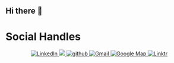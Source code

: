 ## Hi there 👋

<!--

**Here are some ideas to get you started:**

🙋‍♀️ A short introduction - what is your organization all about?
🌈 Contribution guidelines - how can the community get involved?
👩‍💻 Useful resources - where can the community find your docs? Is there anything else the community should know?
🍿 Fun facts - what does your team eat for breakfast?
🧙 Remember, you can do mighty things with the power of [Markdown](https://docs.github.com/github/writing-on-github/getting-started-with-writing-and-formatting-on-github/basic-writing-and-formatting-syntax)
-->

# Social Handles

<p align="center">
  <a href="https://www.linkedin.com/company/obaid-gases-llc" target="_blank">
    <img alt="LinkedIn" src="https://img.shields.io/badge/linkedin%20-%230077B5.svg?&style=for-the-badge&logo=linkedin&logoColor=white"/>
  </a>
  <a href="https://www.instagram.com/obaid.gases/">
    <img src="https://img.shields.io/badge/Instagram-E4405F?style=for-the-badge&logo=instagram&logoColor=white">
  </a>
  <a href="https://github.com/Obaid-Gases-LLC" target="_blank">
    <img src=https://img.shields.io/badge/github-%2324292e.svg?&style=for-the-badge&logo=github&logoColor=white alt=github style="margin-bottom: 5px;" />
  </a>
  <a href="mailto:obaidgases@gmail.com">
    <img alt="Gmail" src="https://img.shields.io/badge/Gmail-D14836?style=for-the-badge&logo=gmail&logoColor=white" />
  </a>
  <a href="https://maps.app.goo.gl/AwBdFxHf8Ngi2rUN7">
    <img src="https://img.shields.io/badge/Google%20Map-blue?style=for-the-badge&logo=googlemaps&logoColor=white" alt="Google Map" />
  </a>
  <a href="https://linktr.ee/obaid.gases">
    <img src="https://img.shields.io/badge/Linktree-black?style=for-the-badge&logo=linktree&logoColor=rgreen" alt="Linktr" />
  </a>
</p>

